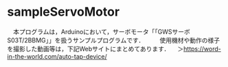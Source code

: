 # sampleServoMotor
　本プログラムは，Arduinoにおいて，サーボモータ「「GWSサーボ S03T/2BBMG」」を扱うサンプルプログラムです．
　
　使用機材や動作の様子を撮影した動画等は，下記Webサイトにまとめてあります．
　＞https://word-in-the-world.com/auto-tap-device/
